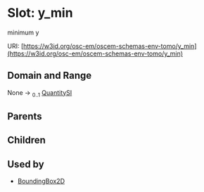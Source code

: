
# Slot: y_min

minimum y

URI: [https://w3id.org/osc-em/oscem-schemas-env-tomo/y_min](https://w3id.org/osc-em/oscem-schemas-env-tomo/y_min)


## Domain and Range

None &#8594;  <sub>0..1</sub> [QuantitySI](QuantitySI.md)

## Parents


## Children


## Used by

 * [BoundingBox2D](BoundingBox2D.md)
